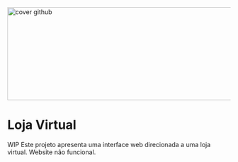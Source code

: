 
<img width="807" height="210" alt="cover github" src="https://github.com/user-attachments/assets/2b6cc994-df95-4055-ada7-f4629f39bb26" />

# Loja Virtual

WIP
Este projeto apresenta uma interface web direcionada a uma loja virtual.
Website não funcional.
